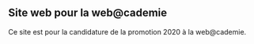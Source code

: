 <h2><b>Site web pour la web@cademie</b></h2>

<p>Ce site est pour la candidature de la promotion 2020 à la web@cademie.</p>